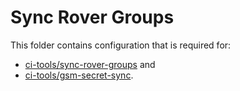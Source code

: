 # Sync Rover Groups
This folder contains configuration that is required for:
- [ci-tools/sync-rover-groups](https://github.com/openshift/ci-tools/tree/main/cmd/sync-rover-groups) and
- [ci-tools/gsm-secret-sync](https://github.com/openshift/ci-tools/tree/main/cmd/gsm-secret-sync).

